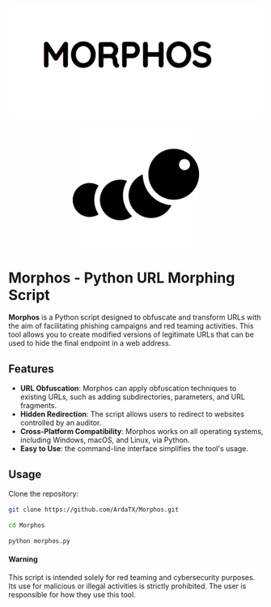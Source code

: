 <p align="center">
  <a href="https://github.com/ArdaTX/Morphos">
    <img src="https://github.com/ArdaTX/Morphos/blob/main/morphosb.png" alt="Morphos">
  </a>
  <img src="https://github.com/ArdaTX/Morphos/blob/main/orug.png" width="250" height="250" alt="orug">
</p>

# Morphos - Python URL Morphing Script
**Morphos**  is a Python script designed to obfuscate and transform URLs with the aim of facilitating phishing campaigns and red teaming activities. This tool allows you to create modified versions of legitimate URLs that can be used to hide the final endpoint in a web address.

## Features

- **URL Obfuscation**: Morphos can apply obfuscation techniques to existing URLs, such as adding subdirectories, parameters, and URL fragments.
- **Hidden Redirection**: The script allows users to redirect to websites controlled by an auditor.
- **Cross-Platform Compatibility**: Morphos works on all operating systems, including Windows, macOS, and Linux, via Python.
- **Easy to Use**: the command-line interface simplifies the tool's usage.

## Usage

Clone the repository:

```bash
git clone https://github.com/ArdaTX/Morphos.git
```

```bash
cd Morphos
```
```bash
python morphos.py 
```

#### Warning
This script is intended solely for red teaming and cybersecurity purposes. Its use for malicious or illegal activities is strictly prohibited. The user is responsible for how they use this tool.

